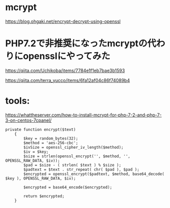 
# mcrypt
https://blog.ohgaki.net/encrypt-decrypt-using-openssl

# PHP7.2で非推奨になったmcryptの代わりにopensslにやってみた
https://qiita.com/Uchikoba/items/7784e1f1eb7bae3b1593

https://qiita.com/terra_yucco/items/6fa12af04c86f74089b4

# tools:
https://whattheserver.com/how-to-install-mcrypt-for-php-7-2-and-php-7-3-on-centos-7cpanel/

```
private function encrypt($text)
	{
		$key = random_bytes(32);
		$method = 'aes-256-cbc';
		$ivSize = openssl_cipher_iv_length($method);
        $iv = $key;
        $size = strlen(openssl_encrypt('', $method, '', OPENSSL_RAW_DATA, $iv));
        $pad = $size - ( strlen( $text ) % $size );
        $padtext = $text . str_repeat( chr( $pad ), $pad );
        $encrypted = openssl_encrypt($padtext, $method, base64_decode( $key ), OPENSSL_RAW_DATA, $iv);

        $encrypted = base64_encode($encrypted);

        return $encrypted;
	}
```
